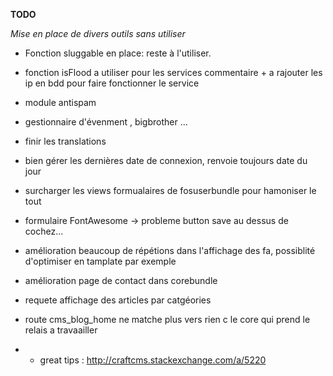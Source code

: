 **TODO**

_Mise en place de divers outils sans utiliser_



- Fonction sluggable en place: reste à l'utiliser.
- fonction isFlood a utiliser pour les services commentaire + a rajouter les ip en bdd pour faire fonctionner le service
 
  
 - module antispam
 
 - gestionnaire d'évenment , bigbrother ...
 
 - finir les translations
 
- bien gérer les dernières date de connexion, renvoie toujours date du jour
 - surcharger les views formualaires de fosuserbundle pour hamoniser le tout

- formulaire FontAwesome -> probleme button save au dessus de cochez...

- amélioration beaucoup de répétions dans l'affichage des fa, possiblité d'optimiser en tamplate par exemple

- amélioration page de contact dans corebundle

- requete affichage des articles par catgéories

- route cms_blog_home ne matche plus vers rien c le core qui prend le relais a travaailler

- - great tips : http://craftcms.stackexchange.com/a/5220